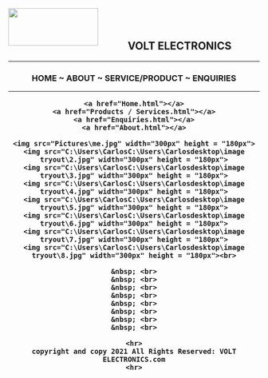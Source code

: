 <html>
    <head><title>VOLT ELECTRONICS.com</title>
    </head>
<center>
<body>
    <img src="start.jpg" width="180px" height="75px" align="left"><br>
    &nbsp; <br>
    <h2>VOLT ELECTRONICS</h2>
    <hr>
    <h3>HOME ~ ABOUT ~ SERVICE/PRODUCT ~ ENQUIRIES
    <hr>
        
    <a href="Home.html"></a>
    <a href="Products / Services.html"></a>
    <a href="Enquiries.html"></a>
    <a href="About.html"></a>

    <img src="Pictures\me.jpg" width="300px" height = "180px">
    <img src="C:\Users\CarlosC:\Users\Carlosdesktop\image tryout\2.jpg" width="300px" height = "180px">
    <img src="C:\Users\CarlosC:\Users\Carlosdesktop\image tryout\3.jpg" width="300px" height = "180px">
    <img src="C:\Users\CarlosC:\Users\Carlosdesktop\image tryout\4.jpg" width="300px" height = "180px">
    <img src="C:\Users\CarlosC:\Users\Carlosdesktop\image tryout\5.jpg" width="300px" height = "180px">
    <img src="C:\Users\CarlosC:\Users\Carlosdesktop\image tryout\6.jpg" width="300px" height = "180px">
    <img src="C:\Users\CarlosC:\Users\Carlosdesktop\image tryout\7.jpg" width="300px" height = "180px">
    <img src="C:\Users\CarlosC:\Users\Carlosdesktop\image tryout\8.jpg" width="300px" height = "180px"><br>

    &nbsp; <br>
    &nbsp; <br>
    &nbsp; <br>
    &nbsp; <br>
    &nbsp; <br>
    &nbsp; <br>
    &nbsp; <br>
    &nbsp; <br>

    <hr>
    copyright and copy 2021 All Rights Reserved: VOLT ELECTRONICS.com
    <hr>
</body>
</center>
</html>


